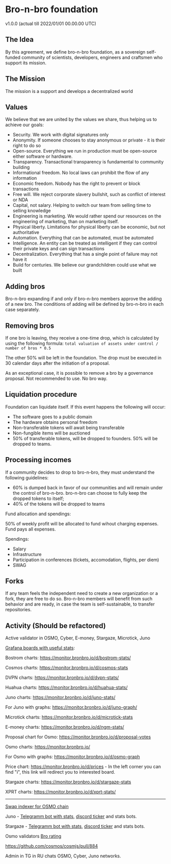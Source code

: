 # Bro-n-bro foundation

v1.0.0 (actual till 2022/01/01 00.00.00 UTC)

## The Idea

By this agreement, we define bro-n-bro foundation, as a sovereign self-funded community of scientists, developers, engineers and craftsmen who support its mission.

## The Mission

The mission is a support and develops a decentralized world

## Values

We believe that we are united by the values we share, thus helping us to achieve our goals:

- Security. We work with digital signatures only
- Anonymity. If someone chooses to stay anonymous or private - it is their right to do so
- Open-source. Everything we run in production must be open-source either software or hardware.
- Transparency. Transactional transparency is fundamental to community building
- Informational freedom. No local laws can prohibit the flow of any information
- Economic freedom. Nobody has the right to prevent or block transactions
- Free will. We reject corporate slavery bullshit, such as conflict of interest or NDA
- Capital, not salary. Helping to switch our team from selling time to selling knowledge
- Engineering is marketing. We would rather spend our resources on the engineering of marketing, than on marketing itself.
- Physical liberty. Limitations for physical liberty can be economic, but not authoritative
- Automation. Everything that can be automated, must be automated
- Intelligence. An entity can be treated as intelligent if they can control their private keys and can sign transactions
- Decentralization. Everything that has a single point of failure may not have it
- Build for centuries. We believe our grandchildren could use what we built

## Adding bros

Bro-n-bro expanding if and only if bro-n-bro members approve the adding of a new bro. The conditions of adding will be defined by bro-n-bro in each case separately.

## Removing bros

If one bro is leaving, they receive a one-time drop, which is calculated by using the following formula:
`total valuation of assets under control / number of bros * 0.5`

The other 50% will be left in the foundation.
The drop must be executed in 30 calendar days after the initiation of a proposal.

As an exceptional case, it is possible to remove a bro by a governance proposal. Not recommended to use. No bro way.

## Liquidation procedure

Foundation can liquidate itself. If this event happens the following will occur:

- The software goes to a public domain
- The hardware obtains personal freedom
- Non-transferable tokens will await being transferable
- Non-fungible items will be auctioned
- 50% of transferable tokens, will be dropped to founders. 50% will be dropped to teams.

## Processing incomes

If a community decides to drop to bro-n-bro, they must understand the following guidelines:

- 60% is dumped back in favor of our communities and will remain under the control of bro-n-bro. bro-n-bro can choose to fully keep the dropped tokens to itself;
- 40% of the tokens will be dropped to teams

Fund allocation and spendings:
 
 50% of weekly profit will be allocated to fund wihout charging expenses. Fund pays all expenses.
 
 Spendings:
 - Salary
 - Infrastructure
 - Participation in conferences (tickets, accomodation, flights, per diem)
 - SWAG 

## Forks

If any team feels the independent need to create a new organization or a fork, they are free to do so. Bro-n-bro members will benefit from such behavior and are ready, in case the team is self-sustainable, to transfer repositories.

## Activity (Should be refactored)

Active validator in OSMO, Cyber, E-money, Stargaze, Microtick, Juno

[Grafana boards with useful stats](https://github.com/bro-n-bro/prometheus_exporter):

Bostrom charts: https://monitor.bronbro.io/d/bostrom-stats/

Cosmos charts: https://monitor.bronbro.io/d/cosmos-stats

DVPN charts: https://monitor.bronbro.io/d/dvpn-stats/

Huahua charts: https://monitor.bronbro.io/d/huahua-stats/

Juno charts: https://monitor.bronbro.io/d/juno-stats/

For Juno with graphs: https://monitor.bronbro.io/d/juno-graph/

Microtick charts: https://monitor.bronbro.io/d/microtick-stats

E-money charts: https://monitor.bronbro.io/d/ngm-stats/

Proposal chart for Osmo: https://monitor.bronbro.io/d/proposal-votes

Osmo charts: https://monitor.bronbro.io/

For Osmo with graphs: https://monitor.bronbro.io/d/osmo-graph

Price chart: https://monitor.bronbro.io/d/prices - In the left corner you can find "i", this link will redirect you to interested board.

Stargaze charts: https://monitor.bronbro.io/d/stargaze-stats

XPRT charts: https://monitor.bronbro.io/d/xprt-stats/

---------------------------------------------------

[Swap indexer for OSMO chain](https://github.com/bro-n-bro/osjuno)

Juno - [Telegramm bot with stats](https://github.com/bro-n-bro/tg-price-bot), [discord ticker](https://github.com/bro-n-bro/discrod_bot) and stats bots.

Stargaze - [Telegramm bot with stats](https://github.com/bro-n-bro/tg-price-bot), [discord ticker](https://github.com/bro-n-bro/discrod_bot) and stats bots.

Osmo validators [Bro rating](https://github.com/bro-n-bro/bro_rating)

https://github.com/cosmos/cosmjs/pull/884

Admin in TG in RU chats OSMO, Cyber, Juno networks.
